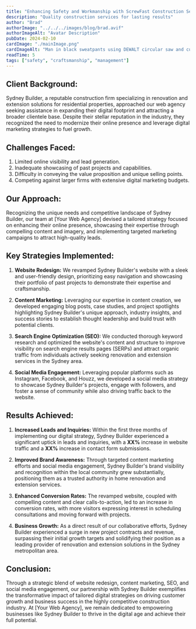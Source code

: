 ```yaml
---
title: "Enhancing Safety and Workmanship with ScrewFast Construction Services"
description: "Quality construction services for lasting results"
author: "Brad"
authorImage: "../../../images/blog/brad.avif"
authorImageAlt: "Avatar Description"
pubDate: 2024-02-10
cardImage: "./mainImage.png"
cardImageAlt: "Man in black sweatpants using DEWALT circular saw and cutting a wood plank"
readTime: 5
tags: ["safety", "craftsmanship", "management"]
---
```


## Client Background:

Sydney Builder, a reputable construction firm specializing in renovation and extension solutions for residential properties, approached our web agency seeking assistance in expanding their digital footprint and attracting a broader clientele base. Despite their stellar reputation in the industry, they recognized the need to modernize their online presence and leverage digital marketing strategies to fuel growth.

## Challenges Faced:

1. Limited online visibility and lead generation.
2. Inadequate showcasing of past projects and capabilities.
3. Difficulty in conveying the value proposition and unique selling points.
4. Competing against larger firms with extensive digital marketing budgets.

## Our Approach:

Recognizing the unique needs and competitive landscape of Sydney Builder, our team at [Your Web Agency] devised a tailored strategy focused on enhancing their online presence, showcasing their expertise through compelling content and imagery, and implementing targeted marketing campaigns to attract high-quality leads.

## Key Strategies Implemented:

1. **Website Redesign:** We revamped Sydney Builder's website with a sleek and user-friendly design, prioritizing easy navigation and showcasing their portfolio of past projects to demonstrate their expertise and craftsmanship.

2. **Content Marketing:** Leveraging our expertise in content creation, we developed engaging blog posts, case studies, and project spotlights highlighting Sydney Builder's unique approach, industry insights, and success stories to establish thought leadership and build trust with potential clients.

3. **Search Engine Optimization (SEO):** We conducted thorough keyword research and optimized the website's content and structure to improve visibility on search engine results pages (SERPs) and attract organic traffic from individuals actively seeking renovation and extension services in the Sydney area.

4. **Social Media Engagement:** Leveraging popular platforms such as Instagram, Facebook, and Houzz, we developed a social media strategy to showcase Sydney Builder's projects, engage with followers, and foster a sense of community while also driving traffic back to the website.

## Results Achieved:

1. **Increased Leads and Inquiries:** Within the first three months of implementing our digital strategy, Sydney Builder experienced a significant uptick in leads and inquiries, with a **XX%** increase in website traffic and a **XX%** increase in contact form submissions.

2. **Improved Brand Awareness:** Through targeted content marketing efforts and social media engagement, Sydney Builder's brand visibility and recognition within the local community grew substantially, positioning them as a trusted authority in home renovation and extension services.

3. **Enhanced Conversion Rates:** The revamped website, coupled with compelling content and clear calls-to-action, led to an increase in conversion rates, with more visitors expressing interest in scheduling consultations and moving forward with projects.

4. **Business Growth:** As a direct result of our collaborative efforts, Sydney Builder experienced a surge in new project contracts and revenue, surpassing their initial growth targets and solidifying their position as a leading provider of renovation and extension solutions in the Sydney metropolitan area.

## Conclusion:

Through a strategic blend of website redesign, content marketing, SEO, and social media engagement, our partnership with Sydney Builder exemplifies the transformative impact of tailored digital strategies on driving customer growth and business success in the highly competitive construction industry. At [Your Web Agency], we remain dedicated to empowering businesses like Sydney Builder to thrive in the digital age and achieve their full potential.
